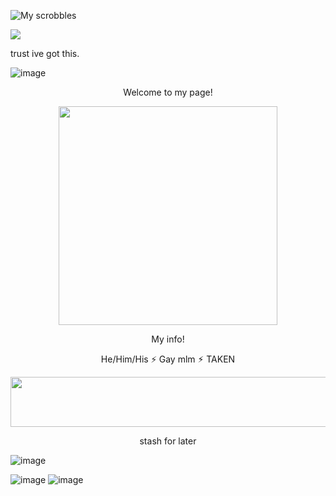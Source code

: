 ![My scrobbles](https://lastfm-recently-played.vercel.app/api?user=cr3m4t3X&count=1) 

![](https://komarev.com/ghpvc/?username=Cr3m4t3X&color=blue)

trust ive got this.

![image](https://media.discordapp.net/attachments/1287942798242222182/1357460562854023461/tumblr_90bc61bb6ae2f10d78b1a9efde609665_5d4fbd16_2048.png?ex=67f0492a&is=67eef7aa&hm=57cabe78a7ef379ae6aad8657c24720592c9be221e113d07b9868080c104786f&=&format=webp&quality=lossless&width=1760&height=254)

  <p align="center">
  Welcome to my page!

  <p align="center">
  <img width="350" height="350" src="https://media.discordapp.net/attachments/1287942798242222182/1357460562497241098/tumblr_30d4d6e5fea6c0beb09448331751949e_ae038ce6_1280.png?ex=67f0492a&is=67eef7aa&hm=a71933f95904e4471cc0217cff9bb197b33f2ea4c9c118092e174d0c1f4862aa&=&format=webp&quality=lossless&width=756&height=756">

  <p align="center">
My info! 


  <p align="center">
He/Him/His ⚡ Gay mlm ⚡︎ TAKEN
  
  <p align="center">
  <img width="600" height="80" src="https://media.discordapp.net/attachments/1287942798242222182/1357460563117998131/tumblr_e06a521ecadffdbbd4c4513bf4798942_63099cb7_2048.png?ex=67f0492a&is=67eef7aa&hm=228903c60f74cd39063fb3851f155398615dc690f4e8f544c907c6c9c8b7a555&=&format=webp&quality=lossless&width=1760&height=132">


  <p align="center">
stash for later


![image](https://media.discordapp.net/attachments/1287942798242222182/1357460393840218442/tumblr_1946e60d7bfa0a0bb733ff81993e83eb_e9a84474_250.webp?ex=67f04902&is=67eef782&hm=2d3b382ff9bd16f05685b0a77c06fee7067e9d610c3ef15832dc3f55c456772f&=&animated=true)

![image](https://media.discordapp.net/attachments/1287942798242222182/1357460392158433290/tumblr_1ad55f94652943a77c6f16280479b434_078e8112_250.webp?ex=67f04901&is=67eef781&hm=9c81dc02e7680e58dbc0ff3436fef4271b54ead0c89ffa010cd0908f6c5e8bf5&=&animated=true)
![image](https://media.discordapp.net/attachments/1287942798242222182/1357460453881675916/tumblr_dd8079e43e50aaae8b9b540effc70552_23777f16_250.webp?ex=67f04910&is=67eef790&hm=7a3c57efbd6ae7dd2780682853bb256420c82b40d464d875afd319ad0a20c4f0&=&animated=true)
